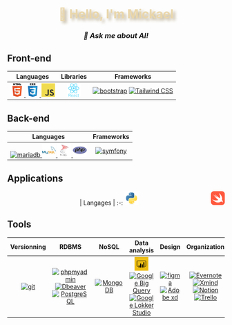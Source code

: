 <h1 Align="center" style="color: #E9D6AA; filter:drop-shadow(5px 5px 3px #664B0B6e)"><b>👋 Hello, I'm Mickael</b></h1>

<h3 align="center"><i>💭 Ask me about AI!</i></h1>
<!-- <div align="center"><a href="https://github.com/MiKL5/artificialIntelligence"><img src="assets/hedgehog.jpg" height="300" alt="This is an ai-art"></a> -->

<h2><b>Front-end</b></h1>
<div Align="center">

Languages | Libraries | Frameworks
:-:|:-:|:-:
<a href="https://github.com/MiKL5/afpaDev"> <img src="https://raw.githubusercontent.com/devicons/devicon/master/icons/html5/html5-original-wordmark.svg" alt="html5" width="32" height="32"  pointer-events="none" /> <img src="https://raw.githubusercontent.com/devicons/devicon/master/icons/css3/css3-original-wordmark.svg" alt="css3" width="32" height="32"  pointer-events="none" /> <img src="https://raw.githubusercontent.com/devicons/devicon/master/icons/javascript/javascript-original.svg" alt="javaScript" width="32" height="32"  pointer-events="none" /> </a> | <a href="https://github.com/MiKL5/React"> <img src="https://raw.githubusercontent.com/devicons/devicon/master/icons/react/react-original-wordmark.svg" alt="React" width="32" height="auto"  pointer-events="none" /></a> <!-- <a href="https://github.com/MiKL5/React/blob/master/ReactNative/Docs"> <img src="https://raw.githubusercontent.com/kristerkari/react-native-svg-transformer/HEAD/images/react-native-logo.png" alt="reactnative" width="32" height="auto"  pointer-events="none" /> </a> --> | <a href="https://github.com/MiKL5/afpaDev"><img src="https://getbootstrap.com/docs/5.3/assets/brand/bootstrap-logo-shadow.png" alt="bootstrap" width="32" height="auto"  pointer-events="none" /></a> <a href="#"> <img src="https://upload.wikimedia.org/wikipedia/commons/d/d5/Tailwind_CSS_Logo.svg" alt="Tailwind CSS" width="32" height="32"  pointer-events="none"></a>
</div>  

<h2><b>Back-end</b></h1>
<div Align="center">

Languages | Frameworks
:-:|:-:
<a href="#"><img src="https://www.vectorlogo.zone/logos/mariadb/mariadb-icon.svg" alt="mariadb" width="32" height="auto"> <img src="https://raw.githubusercontent.com/devicons/devicon/master/icons/mysql/mysql-original-wordmark.svg" alt="mysql" width="32" height="auto"> <img src="assets/1982164.svg" alt="t-sql" width="32" height="auto"> <a href="https://github.com/MiKL5/afpaDev"><img src="https://raw.githubusercontent.com/devicons/devicon/master/icons/php/php-original.svg" alt="php" width="32" height="auto"></a> | <a href="https://github.com/MiKL5/afpaDevSymfony"><img src="https://symfony.com/logos/symfony_black_03.svg" alt="symfony" width="32" height="auto"></a>
</div>  

<h2><b>Applications</b></h1>
<div Align="center">

| Langages |
:-:
<a href="https://github.com/MiKL5/Python"><img src="https://raw.githubusercontent.com/devicons/devicon/master/icons/python/python-original.svg" alt="python" width="32" height="auto"  pointer-events="none"></a>  <a href="https://github.com/MiKL5/devAppli"><img src="assets/swift.png" alt="Langage Swift" align="right" height="32px"></a>
</div>

<h2><b>Tools</b></h1>
<div Align="center">

Versionning | RDBMS | NoSQL | Data analysis | Design | Organization
:-:|:-:|:-:|:-:|:-:|:-:
<a href="#"> <img src="https://www.vectorlogo.zone/logos/git-scm/git-scm-icon.svg" alt="git" width="32" height="auto"  pointer-events="none" /> </a> | <a href="#"> <img src="https://upload.wikimedia.org/wikipedia/commons/4/4f/PhpMyAdmin_logo.svg" alt="phpmyadmin" width="32" height="auto"  pointer-events="none" /> <img src="https://dbeaver.io/wp-content/uploads/2015/09/beaver-head.png" alt="Dbeaver" width=32 height=auto  pointer-events="none" /> <img src="https://upload.wikimedia.org/wikipedia/commons/thumb/2/29/Postgresql_elephant.svg/langfr-1920px-Postgresql_elephant.svg.png" alt="PostgreSQL" width=32 height=auto  pointer-events="none" /> </a> | <a href="#"> <img src="https://upload.wikimedia.org/wikipedia/fr/4/45/MongoDB-Logo.svg" alt="MongoDB" width=auto height=32  pointer-events="none" /> </a> | <a href="#"> <img src="https://github.com/MiKL5/PowerBI/raw/master/assets/powerBi.png" alt="PowerBI" width="32" height="auto" pointer-events="none" /> <img src="https://cdn.icon-icons.com/icons2/2699/PNG/512/google_bigquery_logo_icon_168150.png" alt="Google Big Query" height="32px"><img src="https://www.gstatic.com/analytics-lego/svg/ic_looker_studio.svg" alt="Google Lokker Studio" height="32px"> </a> | <a href="#"> <img src="https://www.vectorlogo.zone/logos/figma/figma-icon.svg" alt="figma" width="32" height="auto"  pointer-events="none" /> </a> <a href="#"> <img src="https://upload.wikimedia.org/wikipedia/commons/thumb/c/c2/Adobe_XD_CC_icon.svg/langfr-220px-Adobe_XD_CC_icon.svg.png" alt="Adobe xd" width="32" height="auto"  pointer-events="none" /> </a> | <a href="#"> <img src="https://www.svgrepo.com/download/475648/evernote-color.svg" alt="Evernote" width="32" height="auto"  pointer-events="none" /> <img src="https://assets.xmind.net/www/assets/images/xmind2022/xmind2022-logo-c945ae44d8.svg" alt="Xmind" width="32" height="auto"  pointer-events="none" /> <img src="https://www.svgrepo.com/download/452076/notion.svg" alt="Notion" width="32" height="auto"  pointer-events="none" /> <img src="https://www.svgrepo.com/download/303635/trello-logo.svg" alt="Trello" width="32" height="auto" pointer-events="none" /> </a>
</div>
